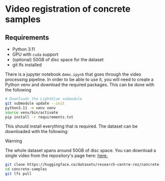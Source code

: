 # Video registration of concrete samples

## Requirements

- Python 3.11
- GPU with `cuda` support
- (optional) 50GB of disc space for the dataset
- git lfs installed

There is a jupyter notebook `demo.ipynb` that goes through the video processing pipeline. In order to be able to use it, you will need to create a Python venv and download the required packages. This can be done with the following

```bash
# Downloads the LightGlue submodule
git submodule update --init
python3.11 -m venv venv
source venv/bin/activate
pip install -r requirements.txt
```

This should install everything that is required. The dataset can be downloaded with the following:
> [!WARNING]
> The whole dataset spans around 50GB of disc space. You can download a single video from the repository's page here: [here.](https://huggingface.co/datasets/research-centre-rez/concrete-samples/blob/main/3A.MP4) 

```bash
git clone https://huggingface.co/datasets/research-centre-rez/concrete-samples
cd concrete-samples
git lfs pull
```
